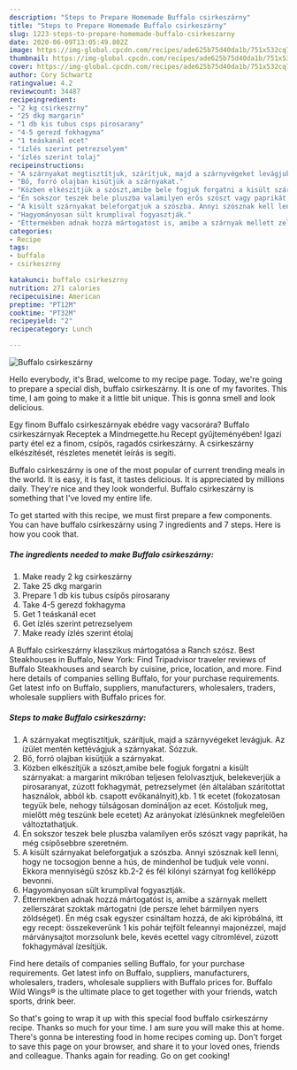```yaml
---
description: "Steps to Prepare Homemade Buffalo csirkeszárny"
title: "Steps to Prepare Homemade Buffalo csirkeszárny"
slug: 1223-steps-to-prepare-homemade-buffalo-csirkeszarny
date: 2020-06-09T13:05:49.802Z
image: https://img-global.cpcdn.com/recipes/ade625b75d40da1b/751x532cq70/buffalo-csirkeszarny-recept-foto.jpg
thumbnail: https://img-global.cpcdn.com/recipes/ade625b75d40da1b/751x532cq70/buffalo-csirkeszarny-recept-foto.jpg
cover: https://img-global.cpcdn.com/recipes/ade625b75d40da1b/751x532cq70/buffalo-csirkeszarny-recept-foto.jpg
author: Cory Schwartz
ratingvalue: 4.2
reviewcount: 34487
recipeingredient:
- "2 kg csirkeszrny"
- "25 dkg margarin"
- "1 db kis tubus csps pirosarany"
- "4-5 gerezd fokhagyma"
- "1 teáskanál ecet"
- "ízlés szerint petrezselyem"
- "ízlés szerint tolaj"
recipeinstructions:
- "A szárnyakat megtisztítjuk, szárítjuk, majd a szárnyvégeket levágjuk. Az ízület mentén kettévágjuk a szárnyakat. Sózzuk."
- "Bő, forró olajban kisütjük a szárnyakat."
- "Közben elkészítjük a szószt,amibe bele fogjuk forgatni a kisült szárnyakat: a margarint mikróban teljesen felolvasztjuk, belekeverjük a pirosaranyat, zúzott fokhagymát, petrezselymet (én általában szárítottat használok, abból kb. csapott evőkanálnyit),kb. 1 tk ecetet (fokozatosan tegyük bele, nehogy túlságosan domináljon az ecet. Kóstoljuk meg, mielőtt még teszünk bele ecetet) Az arányokat ízlésünknek megfelelően változtathatjuk."
- "Én sokszor teszek bele pluszba valamilyen erős szószt vagy paprikát, ha még csípősebbre szeretném."
- "A kisült szárnyakat beleforgatjuk a szószba. Annyi szósznak kell lenni, hogy ne tocsogjon benne a hús, de mindenhol be tudjuk vele vonni. Ekkora mennyiségű szósz kb.2-2 és fél kilónyi szárnyat fog kellőképp bevonni."
- "Hagyományosan sült krumplival fogyasztják."
- "Éttermekben adnak hozzá mártogatóst is, amibe a szárnyak mellett zellerszárat szoktak mártogatni (de persze lehet bármilyen nyers zöldséget). Én még csak egyszer csináltam hozzá, de aki kipróbálná, itt egy recept: összekeverünk 1 kis pohár tejfölt feleannyi majonézzel, majd márványsajtot morzsolunk bele, kevés ecettel vagy citromlével, zúzott fokhagymával ízesítjük."
categories:
- Recipe
tags:
- buffalo
- csirkeszrny

katakunci: buffalo csirkeszrny 
nutrition: 271 calories
recipecuisine: American
preptime: "PT12M"
cooktime: "PT32M"
recipeyield: "2"
recipecategory: Lunch

---
```



![Buffalo csirkeszárny](https://img-global.cpcdn.com/recipes/ade625b75d40da1b/751x532cq70/buffalo-csirkeszarny-recept-foto.jpg)

Hello everybody, it's Brad, welcome to my recipe page. Today, we're going to prepare a special dish, buffalo csirkeszárny. It is one of my favorites. This time, I am going to make it a little bit unique. This is gonna smell and look delicious.

Egy finom Buffalo csirkeszárnyak ebédre vagy vacsorára? Buffalo csirkeszárnyak Receptek a Mindmegette.hu Recept gyűjteményében! Igazi party étel ez a finom, csípös, ragadós csirkeszárny. A csirkeszárny elkészítését, részletes menetét leírás is segíti.

Buffalo csirkeszárny is one of the most popular of current trending meals in the world. It is easy, it is fast, it tastes delicious. It is appreciated by millions daily. They're nice and they look wonderful. Buffalo csirkeszárny is something that I've loved my entire life.


To get started with this recipe, we must first prepare a few components. You can have buffalo csirkeszárny using 7 ingredients and 7 steps. Here is how you cook that.

<!--inarticleads1-->

##### The ingredients needed to make Buffalo csirkeszárny:

1. Make ready 2 kg csirkeszárny
1. Take 25 dkg margarin
1. Prepare 1 db kis tubus csípős pirosarany
1. Take 4-5 gerezd fokhagyma
1. Get 1 teáskanál ecet
1. Get ízlés szerint petrezselyem
1. Make ready ízlés szerint étolaj


A Buffalo csirkeszárny klasszikus mártogatósa a Ranch szósz. Best Steakhouses in Buffalo, New York: Find Tripadvisor traveler reviews of Buffalo Steakhouses and search by cuisine, price, location, and more. Find here details of companies selling Buffalo, for your purchase requirements. Get latest info on Buffalo, suppliers, manufacturers, wholesalers, traders, wholesale suppliers with Buffalo prices for. 

<!--inarticleads2-->

##### Steps to make Buffalo csirkeszárny:

1. A szárnyakat megtisztítjuk, szárítjuk, majd a szárnyvégeket levágjuk. Az ízület mentén kettévágjuk a szárnyakat. Sózzuk.
1. Bő, forró olajban kisütjük a szárnyakat.
1. Közben elkészítjük a szószt,amibe bele fogjuk forgatni a kisült szárnyakat: a margarint mikróban teljesen felolvasztjuk, belekeverjük a pirosaranyat, zúzott fokhagymát, petrezselymet (én általában szárítottat használok, abból kb. csapott evőkanálnyit),kb. 1 tk ecetet (fokozatosan tegyük bele, nehogy túlságosan domináljon az ecet. Kóstoljuk meg, mielőtt még teszünk bele ecetet) Az arányokat ízlésünknek megfelelően változtathatjuk.
1. Én sokszor teszek bele pluszba valamilyen erős szószt vagy paprikát, ha még csípősebbre szeretném.
1. A kisült szárnyakat beleforgatjuk a szószba. Annyi szósznak kell lenni, hogy ne tocsogjon benne a hús, de mindenhol be tudjuk vele vonni. Ekkora mennyiségű szósz kb.2-2 és fél kilónyi szárnyat fog kellőképp bevonni.
1. Hagyományosan sült krumplival fogyasztják.
1. Éttermekben adnak hozzá mártogatóst is, amibe a szárnyak mellett zellerszárat szoktak mártogatni (de persze lehet bármilyen nyers zöldséget). Én még csak egyszer csináltam hozzá, de aki kipróbálná, itt egy recept: összekeverünk 1 kis pohár tejfölt feleannyi majonézzel, majd márványsajtot morzsolunk bele, kevés ecettel vagy citromlével, zúzott fokhagymával ízesítjük.


Find here details of companies selling Buffalo, for your purchase requirements. Get latest info on Buffalo, suppliers, manufacturers, wholesalers, traders, wholesale suppliers with Buffalo prices for. Buffalo Wild Wings® is the ultimate place to get together with your friends, watch sports, drink beer. 

So that's going to wrap it up with this special food buffalo csirkeszárny recipe. Thanks so much for your time. I am sure you will make this at home. There's gonna be interesting food in home recipes coming up. Don't forget to save this page on your browser, and share it to your loved ones, friends and colleague. Thanks again for reading. Go on get cooking!
